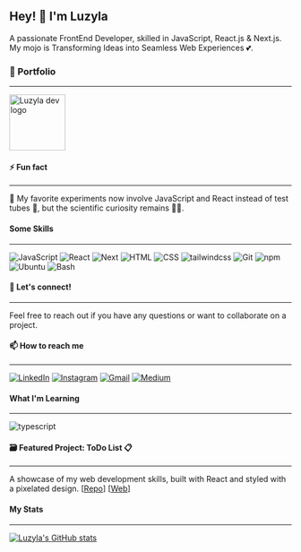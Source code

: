 ## Hey! 👋 I'm Luzyla

A passionate FrontEnd Developer, skilled in JavaScript, React.js & Next.js. My mojo is Transforming Ideas into Seamless Web Experiences 💕.

### 🔗 Portfolio

---

[<img alt="Luzyla dev logo" src="https://luzyla.dev/images/luzyla-dev-logo-transp.png" style="width: 100px">](https://luzyla.dev/)

#### ⚡ Fun fact

---

🧪 My favorite experiments now involve JavaScript and React instead of test tubes 🧬, but the scientific curiosity remains 🔬🧠.

#### Some Skills

---

<img alt="JavaScript" src="https://img.shields.io/badge/javascript-grey?logo=javascript"> <img alt="React" src="https://img.shields.io/badge/react-grey?logo=react"> <img alt="Next" src="https://img.shields.io/badge/next-grey?logo=nextdotjs"> <img alt="HTML" src="https://img.shields.io/badge/html5-grey?logo=html5"> <img alt="CSS" src="https://img.shields.io/badge/css3-grey?logo=css3"> <img alt="tailwindcss" src="https://img.shields.io/badge/tailwind CSS-grey?logo=tailwindcss"> <img alt="Git" src="https://img.shields.io/badge/git-grey?logo=git"> <img alt="npm" src="https://img.shields.io/badge/npm-grey?logo=npm"> <img alt="Ubuntu" src="https://img.shields.io/badge/ubuntu-grey?logo=ubuntu"> <img alt="Bash" src="https://img.shields.io/badge/bash-grey?logo=gnubash">

#### 🛜 **Let's connect!**

---

Feel free to reach out if you have any questions or want to collaborate on a project.

#### 📫 How to reach me

---

[<img alt="LinkedIn" src="https://img.shields.io/badge/LinkedIn-gray?logo=linkedin">](https://linkedin.com/in/luzyla)
[<img alt="Instagram" src="https://img.shields.io/badge/Instagram-gray?logo=instagram">](https://www.instagram.com/luzyla.dev/)
[<img alt="Gmail" src="https://img.shields.io/badge/Gmail-gray?logo=gmail">](mailto:luzyla@gmail.com)
[<img alt="Medium" src="https://img.shields.io/badge/Medium-gray?logo=medium">](https://medium.com/@luzyla/)

#### What I'm Learning

---

<img alt="typescript" src="https://img.shields.io/badge/typescript-grey?logo=typescript">  


#### 🗃️ Featured Project: ToDo List 📋

---

A showcase of my web development skills, built with React and styled with a pixelated design. [[Repo](https://github.com/Luzyla/todomachine-react-platzi)] [[Web](https://luzyla.github.io/todomachine-react-platzi/)]

#### My Stats

---

[![Luzyla's GitHub stats](https://github-readme-stats.vercel.app/api?username=luzyla&theme=radical&show_icons=true)](https://github.com/luzyla/github-readme-stats)

<!--
**Luzyla/luzyla** is a ✨ _special_ ✨ repository because its `README.md` (this file) appears on your GitHub profile.

Here are some ideas to get you started:

- 🔭 I’m currently working on ...
- 🌱 I’m currently learning ...
- 👯 I’m looking to collaborate on ...
- 🤔 I’m looking for help with ...
- 💬 Ask me about ...
- 📫 How to reach me: ...
- 😄 Pronouns: ...
- ⚡ Fun fact: ...
-->

